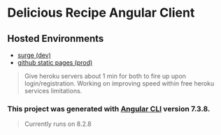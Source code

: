 # Delicious Recipe Angular Client

## Hosted Environments
- [surge (dev)](http://delicious-recipe-repo.surge.sh/index)
- [github static pages (prod)](https://rblock919.github.io/delicious-recipe-app-ng/index)
 > Give heroku servers about 1 min for both to fire up upon login/registration. Working on improving speed within free heroku services limitations.

### This project was generated with [Angular CLI](https://github.com/angular/angular-cli) version 7.3.8.
 > Currently runs on 8.2.8

